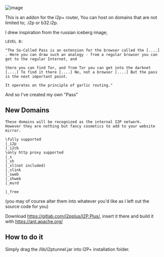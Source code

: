 ![image](https://user-images.githubusercontent.com/50222317/233506441-3152b56b-9e1f-4d43-8834-c8e9b55ca5f1.png)

This is an addon for the i2p+ router,
You can host on domains that are not limited to; .i2p or b32.i2p.

I drew inspiration from the russian iceberg image;
```
LEVEL B:

"The So-Called Pass is an extension for the browser called the [....] . Here you can draw such an analogy - from a regular browser you can get to the regular Internet, and

there you can find Tor, and from Tor you can get into the darknet [....] To find it there [....] No, not a browser [....] But the pass is the next important point.

It operates on the principle of garlic routing."
```
And so I've created my own "Pass"

## New Domains
```
These domains will be recognized as the internal I2P network.
However they are nothing but fancy cosmetics to add to your website mirror.

\fully supported
|_i2p
|_i2cb
\only http proxy supported
|_s
|_sh
|_sl(not included)
|_slink
|_sweb
|_shweb
|_murd

|_free

```

(you may of course alter them into whatever you'd like as I left out the source code for you)

Download https://gitlab.com/i2pplus/I2P.Plus/, insert it there and build it with https://ant.apache.org/
## How to do it
Simply drag the /lib/i2ptunnel.jar into I2P+ installation folder.

